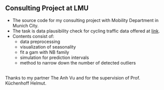 ## Consulting Project at LMU

- The source code for my consulting project with Mobility Department in Munich City. 
- The task is data plausibility check for cycling traffic data offered at [link](https://opendata.muenchen.de).
- Contents consist of:
  - data preprocessing
  - visualization of seasonality
  - fit a gam with NB family
  - simulation for prediction intervals
  - method to narrow down the number of detected outliers
<br>
Thanks to my partner The Anh Vu and for the supervision of Prof. Küchenhoff Helmut.
